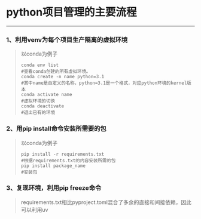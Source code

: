 # python项目管理的主要流程

****

### 1、利用venv为每个项目生产隔离的虚拟环境

> 以conda为例子
>
> ```
> conda env list 
> #查看conda创建的所有虚拟环境。
> conda create -n name python=3.1 
> #其中name是自定义的名称，python=3.1是一个格式，对应python环境的kernel版本
> conda activate name
> #虚拟环境的切换
> conda deactivate
> #退出已有的环境
> ```

### 2、用pip install命令安装所需要的包

> 以conda为例子
>
> ```
> pip install -r requirements.txt
> #根据requirements.txt的内容安装所需的包
> pip install package_name
> #安装包
> ```

### 3、复现环境，利用pip freeze命令

> requirements.txt相比pyproject.toml混合了多余的直接和间接依赖，因此可以利用uv

